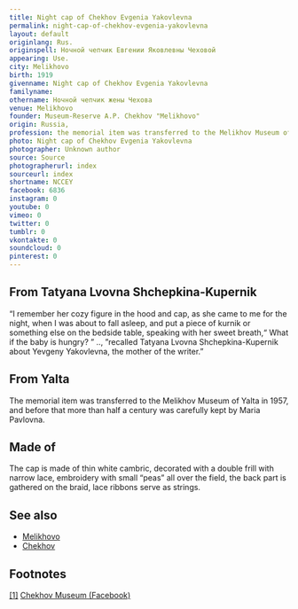 ```yaml
---
title: Night cap of Chekhov Evgenia Yakovlevna
permalink: night-cap-of-chekhov-evgenia-yakovlevna
layout: default
originlang: Rus.
originspell: Ночной чепчик Евгении Яковлевны Чеховой
appearing: Use.
city: Melikhovo
birth: 1919
givenname: Night cap of Chekhov Evgenia Yakovlevna
familyname:
othername: Ночной чепчик жены Чехова
venue: Melikhovo
founder: Museum-Reserve A.P. Chekhov "Melikhovo"
origin: Russia,
profession: the memorial item was transferred to the Melikhov Museum of Yalta in 1957, and before that more than half a century was carefully kept by Maria Pavlovna
photo: Night cap of Chekhov Evgenia Yakovlevna
photographer: Unknown author
source: Source
photographerurl: index
sourceurl: index
shortname: NCCEY
facebook: 6836
instagram: 0
youtube: 0
vimeo: 0
twitter: 0
tumblr: 0
vkontakte: 0
soundcloud: 0
pinterest: 0
---
```


<!---
To edit top block see
icon "Meta Data"
on right menu
Full edit instructions
indexmod.gq/edit
-->
## From Tatyana Lvovna Shchepkina-Kupernik

“I remember her cozy figure in the hood and cap, as she came to me for the night, when I was about to fall asleep, and put a piece of kurnik or something else on the bedside table, speaking with her sweet breath,“ What if the baby is hungry? ” .., ”recalled Tatyana Lvovna Shchepkina-Kupernik about Yevgeny Yakovlevna, the mother of the writer.”


## From Yalta

The memorial item was transferred to the Melikhov Museum of Yalta in 1957, and before that more than half a century was carefully kept by Maria Pavlovna.

## Made of

The cap is made of thin white cambric, decorated with a double frill with narrow lace, embroidery with small “peas” all over the field, the back part is gathered on the braid, lace ribbons serve as strings.

## See also

+ [Melikhovo](index)
+ [Chekhov](index)

## Footnotes

[[1]](#a1) <span id="f1"></span> [Chekhov Museum  (Facebook)](https://www.facebook.com/chekhovmuseum/)

